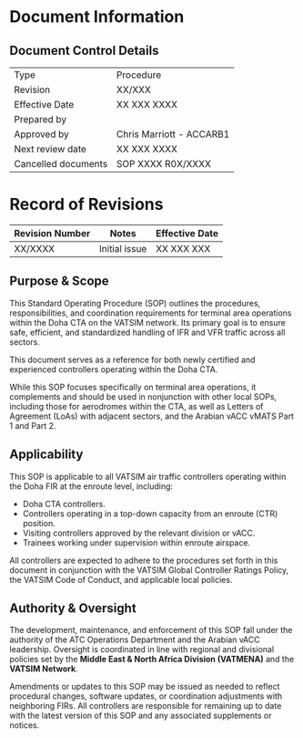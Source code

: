 # Document Information
## Document Control Details
|                     |                                                   |
|---------------------|---------------------------------------------------|
|         Type        |                    Procedure                      |
|       Revision      |                     XX/XXX                        |
|    Effective Date   |                    XX XXX XXXX                    |
|     Prepared by     |                                                   |
|     Approved by     |             Chris Marriott - ACCARB1              |
|   Next review date  |                    XX XXX XXXX                    |
| Cancelled documents |                SOP XXXX R0X/XXXX                  |

# Record of Revisions
<table><thead>
  <tr>
    <th>Revision Number</th>
    <th>Notes</th>
    <th>Effective Date</th>
  </tr></thead>
<tbody>
  <tr>
    <td>XX/XXXX</td>
    <td>Initial issue</td>
    <td>XX XXX XXX</td>
  </tr>
</tbody></table>

## Purpose & Scope
This Standard Operating Procedure (SOP) outlines the procedures, responsibilities, and coordination requirements for terminal area operations within the Doha CTA on the VATSIM network. Its primary goal is to ensure safe, efficient, and standardized handling of IFR and VFR traffic across all sectors.

This document serves as a reference for both newly certified and experienced controllers operating within the Doha CTA.

While this SOP focuses specifically on terminal area operations, it complements and should be used in nonjunction with other local SOPs, including those for aerodromes within the CTA, as well as Letters of Agreement (LoAs) with adjacent sectors, and the Arabian vACC vMATS Part 1 and Part 2.

## Applicability
This SOP is applicable to all VATSIM air traffic controllers operating within the Doha FIR at the enroute level, including:

- Doha CTA controllers.
- Controllers operating in a top-down capacity from an enroute (CTR) position.
- Visiting controllers approved by the relevant division or vACC.
- Trainees working under supervision within enroute airspace.

All controllers are expected to adhere to the procedures set forth in this document in conjunction with the VATSIM Global Controller Ratings Policy, the VATSIM Code of Conduct, and applicable local policies.

## Authority & Oversight
The development, maintenance, and enforcement of this SOP fall under the authority of the ATC Operations Department and the Arabian vACC leadership. Oversight is coordinated in line with regional and divisional policies set by the **Middle East & North Africa Division (VATMENA)** and the **VATSIM Network**.

Amendments or updates to this SOP may be issued as needed to reflect procedural changes, software updates, or coordination adjustments with neighboring FIRs. All controllers are responsible for remaining up to date with the latest version of this SOP and any associated supplements or notices.